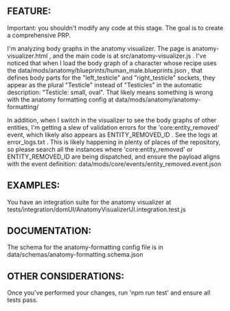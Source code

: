 ## FEATURE:

Important: you shouldn't modify any code at this stage. The goal is to create a comprehensive PRP.

I'm analyzing body graphs in the anatomy visualizer. The page is anatomy-visualizer.html , and the main code is at src/anatomy-visualizer.js . I've noticed that when I load the body graph of a character whose recipe uses the data/mods/anatomy/blueprints/human_male.blueprints.json , that defines body parts for the "left_testicle" and "right_testicle" sockets, they appear as the plural "Testicle" instead of "Testicles" in the automatic description: "Testicle: small, oval". That likely means something is wrong with the anatomy formatting config at data/mods/anatomy/anatomy-formatting/

In addition, when I switch in the visualizer to see the body graphs of other entities, I'm getting a slew of validation errors for the 'core:entity_removed' event, which likely also appears as ENTITY_REMOVED_ID . See the logs at error_logs.txt . This is likely happening in plenty of places of the repository, so please search all the instances where 'core:entity_removed' or ENTITY_REMOVED_ID are being dispatched, and ensure the payload aligns with the event definition: data/mods/core/events/entity_removed.event.json

## EXAMPLES:

You have an integration suite for the anatomy visualizer at tests/integration/domUI/AnatomyVisualizerUI.integration.test.js

## DOCUMENTATION:

The schema for the anatomy-formatting config file is in data/schemas/anatomy-formatting.schema.json

## OTHER CONSIDERATIONS:

Once you've performed your changes, run 'npm run test' and ensure all tests pass.
